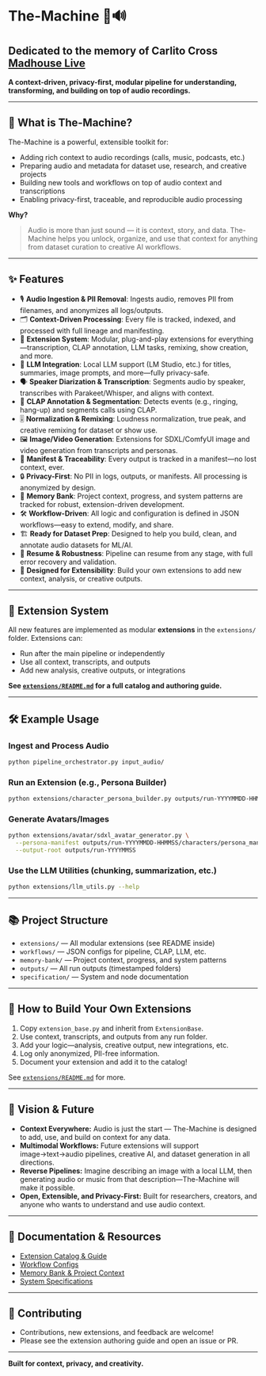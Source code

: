 # The-Machine 🧠🔊

Dedicated to the memory of Carlito Cross [Madhouse Live](https://madhouselive.com)
---

**A context-driven, privacy-first, modular pipeline for understanding, transforming, and building on top of audio recordings.**

---

## 🚀 What is The-Machine?

The-Machine is a powerful, extensible toolkit for:
- Adding rich context to audio recordings (calls, music, podcasts, etc.)
- Preparing audio and metadata for dataset use, research, and creative projects
- Building new tools and workflows on top of audio context and transcriptions
- Enabling privacy-first, traceable, and reproducible audio processing

**Why?**
> Audio is more than just sound — it is context, story, and data. The-Machine helps you unlock, organize, and use that context for anything from dataset curation to creative AI workflows.

---

## ✨ Features

- 🎙️ **Audio Ingestion & PII Removal**: Ingests audio, removes PII from filenames, and anonymizes all logs/outputs.
- 🗂️ **Context-Driven Processing**: Every file is tracked, indexed, and processed with full lineage and manifesting.
- 🧩 **Extension System**: Modular, plug-and-play extensions for everything—transcription, CLAP annotation, LLM tasks, remixing, show creation, and more.
- 🦾 **LLM Integration**: Local LLM support (LM Studio, etc.) for titles, summaries, image prompts, and more—fully privacy-safe.
- 🗣️ **Speaker Diarization & Transcription**: Segments audio by speaker, transcribes with Parakeet/Whisper, and aligns with context.
- 🥁 **CLAP Annotation & Segmentation**: Detects events (e.g., ringing, hang-up) and segments calls using CLAP.
- 🎚️ **Normalization & Remixing**: Loudness normalization, true peak, and creative remixing for dataset or show use.
- 🖼️ **Image/Video Generation**: Extensions for SDXL/ComfyUI image and video generation from transcripts and personas.
- 📜 **Manifest & Traceability**: Every output is tracked in a manifest—no lost context, ever.
- 🔒 **Privacy-First**: No PII in logs, outputs, or manifests. All processing is anonymized by design.
- 🧠 **Memory Bank**: Project context, progress, and system patterns are tracked for robust, extension-driven development.
- 🛠️ **Workflow-Driven**: All logic and configuration is defined in JSON workflows—easy to extend, modify, and share.
- 🏗️ **Ready for Dataset Prep**: Designed to help you build, clean, and annotate audio datasets for ML/AI.
- 🔄 **Resume & Robustness**: Pipeline can resume from any stage, with full error recovery and validation.
- 🧬 **Designed for Extensibility**: Build your own extensions to add new context, analysis, or creative outputs.

---

## 🧩 Extension System

All new features are implemented as modular **extensions** in the `extensions/` folder. Extensions can:
- Run after the main pipeline or independently
- Use all context, transcripts, and outputs
- Add new analysis, creative outputs, or integrations

**See [`extensions/README.md`](./extensions/README.md) for a full catalog and authoring guide.**

---

## 🛠️ Example Usage

### Ingest and Process Audio
```sh
python pipeline_orchestrator.py input_audio/
```

### Run an Extension (e.g., Persona Builder)
```sh
python extensions/character_persona_builder.py outputs/run-YYYYMMDD-HHMMSS --llm-config workflows/llm_tasks.json
```

### Generate Avatars/Images
```sh
python extensions/avatar/sdxl_avatar_generator.py \
  --persona-manifest outputs/run-YYYYMMDD-HHMMSS/characters/persona_manifest.json \
  --output-root outputs/run-YYYYMMSS
```

### Use the LLM Utilities (chunking, summarization, etc.)
```sh
python extensions/llm_utils.py --help
```

---

## 📚 Project Structure

- `extensions/` — All modular extensions (see README inside)
- `workflows/` — JSON configs for pipeline, CLAP, LLM, etc.
- `memory-bank/` — Project context, progress, and system patterns
- `outputs/` — All run outputs (timestamped folders)
- `specification/` — System and node documentation

---

## 🧠 How to Build Your Own Extensions

1. Copy `extension_base.py` and inherit from `ExtensionBase`.
2. Use context, transcripts, and outputs from any run folder.
3. Add your logic—analysis, creative output, new integrations, etc.
4. Log only anonymized, PII-free information.
5. Document your extension and add it to the catalog!

See [`extensions/README.md`](./extensions/README.md) for more.

---

## 🌟 Vision & Future

- **Context Everywhere:** Audio is just the start — The-Machine is designed to add, use, and build on context for any data.
- **Multimodal Workflows:** Future extensions will support image→text→audio pipelines, creative AI, and dataset generation in all directions.
- **Reverse Pipelines:** Imagine describing an image with a local LLM, then generating audio or music from that description—The-Machine will make it possible.
- **Open, Extensible, and Privacy-First:** Built for researchers, creators, and anyone who wants to understand and use audio context.

---

## 📝 Documentation & Resources

- [Extension Catalog & Guide](./extensions/README.md)
- [Workflow Configs](./workflows/README.md)
- [Memory Bank & Project Context](./memory-bank/README.md)
- [System Specifications](./specification/README.md)

---

## 🤝 Contributing

- Contributions, new extensions, and feedback are welcome!
- Please see the extension authoring guide and open an issue or PR.

---

**Built for context, privacy, and creativity.**
